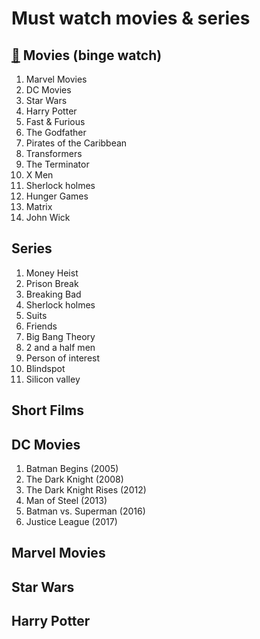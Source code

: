 # Must watch movies & series

## [🔗](#movies-binge-watch) Movies (binge watch)

1. Marvel Movies
1. DC Movies
1. Star Wars
1. Harry Potter
1. Fast & Furious 
1. The Godfather
1. Pirates of the Caribbean
1. Transformers
1. The Terminator
1. X Men
1. Sherlock holmes
1. Hunger Games
1. Matrix
1. John Wick


## Series

1. Money Heist
1. Prison Break
1. Breaking Bad
1. Sherlock holmes
1. Suits
1. Friends
1. Big Bang Theory
1. 2 and a half men
1. Person of interest
1. Blindspot
1. Silicon valley

## Short Films

## DC Movies

1. Batman Begins (2005)
1. The Dark Knight (2008)
1. The Dark Knight Rises (2012)
1. Man of Steel (2013)
1. Batman vs. Superman (2016)
1. Justice League (2017)

## Marvel Movies

## Star Wars

## Harry Potter
